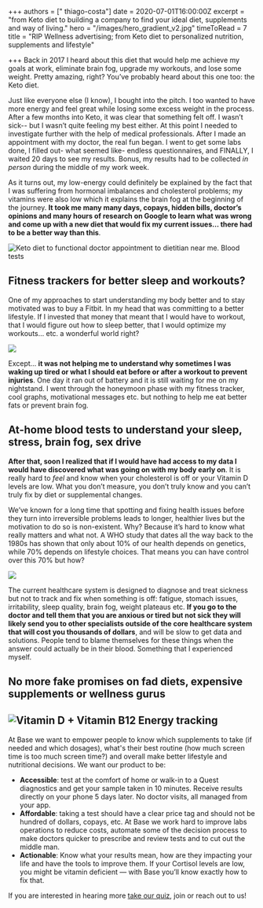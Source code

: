 +++
authors = [" thiago-costa"]
date = 2020-07-01T16:00:00Z
excerpt = "from Keto diet to building a company to find your ideal diet, supplements and way of living."
hero = "/images/hero_gradient_v2.jpg"
timeToRead = 7
title = "RIP Wellness advertising; from Keto diet to personalized nutrition, supplements and lifestyle"

+++
Back in 2017 I heard about this diet that would help me achieve my goals at work, eliminate brain fog, upgrade my workouts, and lose some weight. Pretty amazing, right? You’ve probably heard about this one too: the Keto diet.

Just like everyone else (I know), I bought into the pitch. I too wanted to have more energy and feel great while losing some excess weight in the process. After a few months into Keto, it was clear that something felt off. I wasn’t sick-- but I wasn’t quite feeling my best either. At this point I needed to investigate further with the help of medical professionals. After I made an appointment with my doctor, the real fun began. I went to get some labs done, I filled out- what seemed like- endless questionnaires, and FINALLY, I waited 20 days to see my results. Bonus, my results had to be collected _in person_ during the middle of my work week.

As it turns out, my low-energy could definitely be explained by the fact that I was suffering from hormonal imbalances and cholesterol problems; my vitamins were also low which it explains the brain fog at the beginning of the journey. **It took me many many days, copays, hidden bills, doctor’s opinions and many hours of research on Google to learn what was wrong and come up with a new diet that would fix my current issues… there had to be a better way than this**.

![Keto diet to functional doctor appointment to dietitian near me. Blood tests](/images/screen-shot-2020-07-06-at-9-25-49-pm.png "Keto diet to functional doctor appointment to dietitian near me. Blood tests")

## **Fitness trackers for better sleep and workouts?**

One of my approaches to start understanding my body better and to stay motivated was to buy a Fitbit. In my head that was committing to a better lifestyle. If I invested that money that meant that I would have to workout, that I would figure out how to sleep better, that I would optimize my workouts… etc. a wonderful world right?

![](/images/fitbit_screenshot-1.png)

Except… **it was not helping me to understand why sometimes I was waking up tired or what I should eat before or after a workout to prevent injuries**. One day it ran out of battery and it is still waiting for me on my nightstand. I went through the honeymoon phase with my fitness tracker, cool graphs, motivational messages etc. but nothing to help me eat better fats or prevent brain fog.

## **At-home blood tests to understand your sleep, stress, brain fog, sex drive**

**After that, soon I realized that if I would have had access to my data I would have discovered what was going on with my body early on**. It is really hard to _feel_ and know when your cholesterol is off or your Vitamin D levels are low. What you don’t measure, you don’t truly know and you can’t truly fix by diet or supplemental changes.

We’ve known for a long time that spotting and fixing health issues before they turn into irreversible problems leads to longer, healthier lives but the motivation to do so is non-existent. Why? Because it’s hard to know what really matters and what not. A WHO study that dates all the way back to the 1980s has shown that only about 10% of our health depends on genetics, while 70% depends on lifestyle choices. That means you can have control over this 70% but how?

![](/images/base_light2-copy.png)

The current healthcare system is designed to diagnose and treat sickness but not to track and fix when something is off: fatigue, stomach issues, irritability, sleep quality, brain fog, weight plateaus etc. **If you go to the doctor and tell them that you are anxious or tired but not sick they will likely send you to other specialists outside of the core healthcare system that will cost you thousands of dollars**, and will be slow to get data and solutions. People tend to blame themselves for these things when the answer could actually be in their blood. Something that I experienced myself.

## **No more fake promises on fad diets, expensive supplements or wellness gurus**

## ![Vitamin D + Vitamin B12 Energy tracking](/images/energy_score-copy.png "Vitamin D + Vitamin B12 Energy tracking")

At Base we want to empower people to know which supplements to take (if needed and which dosages), what's their best routine (how much screen time is too much screen time?) and overall make better lifestyle and nutritional decisions. We want our product to be:

* **Accessible**: test at the comfort of home or walk-in to a Quest diagnostics and get your sample taken in 10 minutes. Receive results directly on your phone 5 days later. No doctor visits, all managed from your app.
* **Affordable**: taking a test should have a clear price tag and should not be hundred of dollars, copays, etc. At Base we work hard to improve labs operations to reduce costs, automate some of the decision process to make doctors quicker to prescribe and review tests and to cut out the middle man.
* **Actionable**: Know what your results mean, how are they impacting your life and have the tools to improve them. If your Cortisol levels are low, you might be vitamin deficient — with Base you’ll know exactly how to fix that.

If you are interested in hearing more [take our quiz](https://get-base.com "Base at-home testing. Track Sleep, Sex Drive, Energy and more"), join or reach out to us!